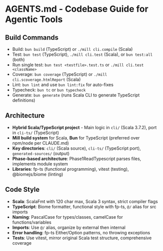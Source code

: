 # AGENTS.md - Codebase Guide for Agentic Tools

## Build Commands
- Build: `bun build` (TypeScript) or `./mill cli.compile` (Scala)
- Test: `bun test` (TypeScript), `./mill cli.test` (Scala), or `bun test:all` (both)
- Run single test: `bun test <testfile>.test.ts` or `./mill cli.test <className>`
- Coverage: `bun coverage` (TypeScript) or `./mill cli.scoverage.htmlReport` (Scala)
- Lint: `bun lint` and use `bun lint:fix` for auto-fixes
- Typecheck: `bun tc` or `bun typecheck`
- Generate: `bun generate` (runs Scala CLI to generate TypeScript definitions)

## Architecture
- **Hybrid Scala/TypeScript project** - Main logic in `cli/` (Scala 3.7.2), port in `cli-ts/` (TypeScript)
- **Mill build system** for Scala, **Bun** for TypeScript (preferred over npm/node per CLAUDE.md)
- **Key directories**: `cli/` (Scala source), `cli-ts/` (TypeScript port), `generated-sources/` (output)
- **Phase-based architecture**: Phase1ReadTypescript parses files, implements module system
- **Libraries**: fp-ts (functional programming), vitest (testing), @biomejs/biome (linting)

## Code Style
- **Scala**: ScalaFmt with 120 char max, Scala 3 syntax, strict compiler flags
- **TypeScript**: Biome formatter, functional style with fp-ts, `@/` alias for src imports
- **Naming**: PascalCase for types/classes, camelCase for functions/variables
- **Imports**: Use `@/` alias, organize by external then internal
- **Error handling**: fp-ts Either/Option patterns, no throwing exceptions
- **Tests**: Use vitest, mirror original Scala test structure, comprehensive coverage
